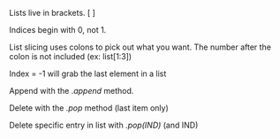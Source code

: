 Lists live in brackets. [   ]

Indices begin with 0, not 1.

List slicing uses colons to pick out what you want. The number after the colon is not included (ex: list[1:3])

Index = -1 will grab the last element in a list

Append with the ._append_ method.

Delete with the _.pop_ method (last item only)

Delete specific entry in list with _.pop(IND)_ (and IND)


